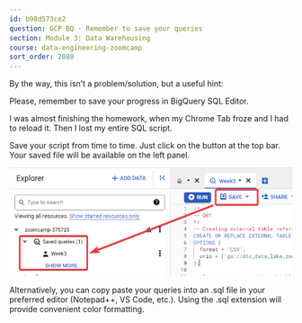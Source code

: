 ```yaml
---
id: b98d573ce2
question: GCP BQ - Remember to save your queries
section: Module 3: Data Warehousing
course: data-engineering-zoomcamp
sort_order: 2080
---
```


By the way, this isn’t a problem/solution, but a useful hint:

Please, remember to save your progress in BigQuery SQL Editor.

I was almost finishing the homework, when my Chrome Tab froze and I had to reload it. Then I lost my entire SQL script.

Save your script from time to time. Just click on the button at the top bar. Your saved file will be available on the left panel.

![Image](images/data-engineering-zoomcamp/image_85e101a4.png)

Alternatively, you can copy paste your queries into an .sql file in your preferred editor (Notepad++, VS Code, etc.). Using the .sql extension will provide convenient color formatting.

